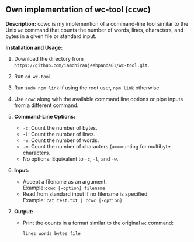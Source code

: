 ## Own implementation of wc-tool (ccwc)

**Description:**
ccwc is my implemention of a command-line tool similar to the Unix `wc` command that counts the number of words, lines, characters, and bytes in a given file or standard input.


**Installation and Usage:**
1. Download the directory from `https://github.com/iamchiranjeebpanda01/wc-tool.git`.
2. Run ```cd wc-tool```
3. Run ```sudo npm link``` if using the root user, ```npm link``` otherwise.
4. Use ``` ccwc ``` along with the available command line options or pipe inputs from a different command.

1. **Command-Line Options:**
   - `-c`: Count the number of bytes.
   - `-l`: Count the number of lines.
   - `-w`: Count the number of words.
   - `-m`: Count the number of characters (accounting for multibyte characters.
   - No options: Equivalent to `-c`, `-l`, and `-w`.

2. **Input:**
   - Accept a filename as an argument. <br>
    Example:`` ccwc [-option] filename ``
   - Read from standard input if no filename is specified.<br>
   Example: `` cat test.txt | ccwc [-option] ``

3. **Output:**
   - Print the counts in a format similar to the original `wc` command:
     ```
     lines words bytes file
     ```

